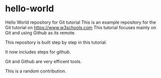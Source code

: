 # hello-world
Hello World repository for Git tutorial
This is an example repository for the Git tutorial on https://www.w3schools.com
This tutorial focuses mainly on Git and using Github as its remote.

This repository is built step by step in this tutorial.

It now includes steps for github.

Git and Github are very efficent tools.

This is a random contribution.